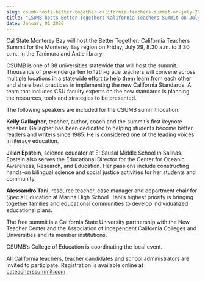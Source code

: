 ```yaml
---
slug: csumb-hosts-better-together-california-teachers-summit-on-july-29-
title: "CSUMB hosts Better Together: California Teachers Summit on July 29 "
date: January 01 2020
---
```


 
<p>
  Cal State Monterey Bay will host the Better Together: California Teachers
  Summit for the Monterey Bay region on Friday, July 29, 8:30 a.m. to 3:30 p.m.,
  in the Tanimura and Antle library.
</p>
<p>
  CSUMB is one of 38 universities statewide that will host the summit. Thousands
  of pre&#45;kindergarten to 12th&#45;grade teachers will convene across
  multiple locations in a statewide effort to help them learn from each other
  and share best practices in implementing the new California Standards. A team
  that includes CSU faculty experts on the new standards is planning the
  resources, tools and strategies to be presented.
</p>
<p>The following speakers are included for the CSUMB summit location:</p>
<p>
  <strong>Kelly Gallagher</strong>, teacher, author, coach and the summit’s
  first keynote speaker. Gallagher has been dedicated to helping students become
  better readers and writers since 1985. He is considered one of the leading
  voices in literacy education.
</p>
<p>
  <strong>Jilian Epstein</strong>, science educator at El Sausal Middle School
  in Salinas. Epstein also serves the Educational Director for the Center for
  Oceanic Awareness, Research, and Education. Her passions include constructing
  hands&#45;on bilingual science and social justice activities for her students
  and community.
</p>
<p>
  <strong>Alessandro Tani</strong>, resource teacher, case manager and
  department chair for Special Education at Marina High School. Tani’s highest
  priority is bringing together families and educational communities to develop
  individualized educational plans.
</p>
<p>
  The free summit is a California State University partnership with the New
  Teacher Center and the Association of Independent California Colleges and
  Universities and its member institutions.
</p>
<p>CSUMB’s College of Education is coordinating the local event.</p>
<p>
  All California teachers, teacher candidates and school administrators are
  invited to participate. Registration is available online at
  <a href="https://cateacherssummit.com/">cateacherssummit.com</a>
</p>
 
